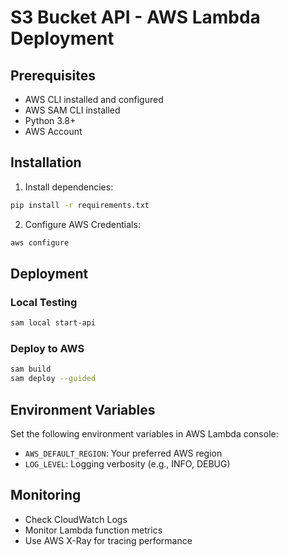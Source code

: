 # S3 Bucket API - AWS Lambda Deployment

## Prerequisites
- AWS CLI installed and configured
- AWS SAM CLI installed
- Python 3.8+
- AWS Account

## Installation

1. Install dependencies:
```bash
pip install -r requirements.txt
```

2. Configure AWS Credentials:
```bash
aws configure
```

## Deployment

### Local Testing
```bash
sam local start-api
```

### Deploy to AWS
```bash
sam build
sam deploy --guided
```

## Environment Variables
Set the following environment variables in AWS Lambda console:
- `AWS_DEFAULT_REGION`: Your preferred AWS region
- `LOG_LEVEL`: Logging verbosity (e.g., INFO, DEBUG)

## Monitoring
- Check CloudWatch Logs
- Monitor Lambda function metrics
- Use AWS X-Ray for tracing performance
